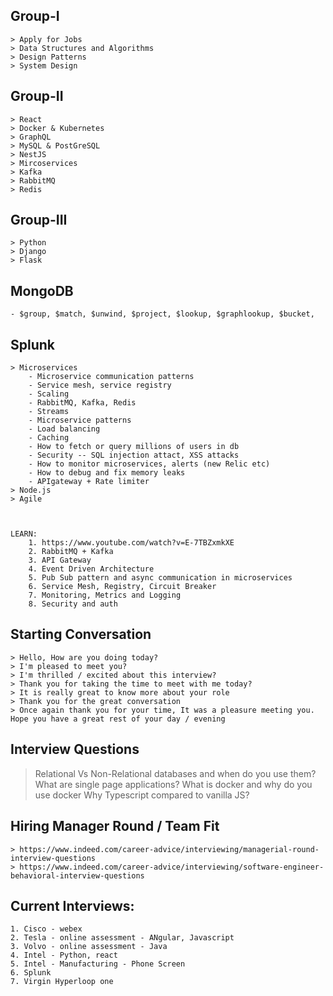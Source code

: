 

## Group-I
    > Apply for Jobs
    > Data Structures and Algorithms
    > Design Patterns
    > System Design
## Group-II
    > React
    > Docker & Kubernetes
    > GraphQL
    > MySQL & PostGreSQL
    > NestJS
    > Mircoservices
    > Kafka
    > RabbitMQ
    > Redis
## Group-III
    > Python
    > Django
    > Flask

## MongoDB
    - $group, $match, $unwind, $project, $lookup, $graphlookup, $bucket, 

## Splunk
    > Microservices
        - Microservice communication patterns
        - Service mesh, service registry
        - Scaling
        - RabbitMQ, Kafka, Redis
        - Streams
        - Microservice patterns
        - Load balancing
        - Caching
        - How to fetch or query millions of users in db
        - Security -- SQL injection attact, XSS attacks
        - How to monitor microservices, alerts (new Relic etc)
        - How to debug and fix memory leaks
        - APIgateway + Rate limiter
    > Node.js
    > Agile



    LEARN:
        1. https://www.youtube.com/watch?v=E-7TBZxmkXE
        2. RabbitMQ + Kafka
        3. API Gateway
        4. Event Driven Architecture
        5. Pub Sub pattern and async communication in microservices
        6. Service Mesh, Registry, Circuit Breaker
        7. Monitoring, Metrics and Logging
        8. Security and auth


## Starting Conversation
    > Hello, How are you doing today?
    > I'm pleased to meet you?
    > I'm thrilled / excited about this interview?
    > Thank you for taking the time to meet with me today?
    > It is really great to know more about your role
    > Thank you for the great conversation
    > Once again thank you for your time, It was a pleasure meeting you. Hope you have a great rest of your day / evening


## Interview Questions
 > Relational Vs Non-Relational databases and when do you use them?
 > What are single page applications?
 > What is docker and why do you use docker
 > Why Typescript compared to vanilla JS?

## Hiring Manager Round / Team Fit
    > https://www.indeed.com/career-advice/interviewing/managerial-round-interview-questions
    > https://www.indeed.com/career-advice/interviewing/software-engineer-behavioral-interview-questions


## Current Interviews:

    1. Cisco - webex 
    2. Tesla - online assessment - ANgular, Javascript
    3. Volvo - online assessment - Java
    4. Intel - Python, react
    5. Intel - Manufacturing - Phone Screen
    6. Splunk
    7. Virgin Hyperloop one